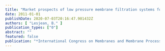 ```yaml
---
title: "Market prospects of low pressure membrane filtration systems for wastewater treatment"
date: 2011-01-01
publishDate: 2020-07-03T20:16:47.901432Z
authors: [ "Lesjean, B." ]
publication_types: ["0"]
abstract: ""
featured: false
publication: "*International Congress on Membranes and Membrane Processes 2011 (ICOM)*"
---
```


